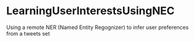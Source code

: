 # LearningUserInterestsUsingNEC

Using a remote NER (Named Entity Regognizer) to infer user preferences from a tweets set
